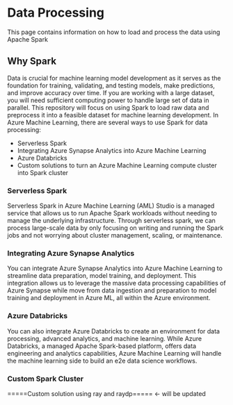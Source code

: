 # Data Processing
This page contains information on how to load and process the data using Apache Spark

## Why Spark 
Data is crucial for machine learning model development as it serves as the foundation for training, validating, and testing models, make predictions, and improve accuracy over time. If you are working with a large dataset, you will need sufficient computing power to handle large set of data in parallel. This repository will focus on using Spark to load raw data and preprocess it into a feasible dataset for machine learning development. In Azure Machine Learning, there are several ways to use Spark for data processing:
- Serverless Spark
- Integrating Azure Synapse Analytics into Azure Machine Learning
- Azure Databricks
- Custom solutions to turn an Azure Machine Learning compute cluster into Spark cluster

### Serverless Spark
Serverless Spark in Azure Machine Learning (AML) Studio is a managed service that allows us to run Apache Spark workloads without needing to manage the underlying infrastructure. Through serverless spark, we can process large-scale data by only focusing on writing and running the Spark jobs and not worrying about cluster management, scaling, or maintenance.

### Integrating Azure Synapse Analytics
You can integrate Azure Synapse Analytics into Azure Machine Learning to streamline data preparation, model training, and deployment. This integration allows us to leverage the massive data processing capabilities of Azure Synapse while move from data ingestion and preparation to model training and deployment in Azure ML, all within the Azure environment.

### Azure Databricks
You can also integrate Azure Databricks to create an environment for data processing, advanced analytics, and machine learning. While Azure Databricks, a managed Apache Spark-based platform, offers data engineering and analytics capabilities, Azure Machine Learning will handle the machine learning side to build an e2e data science workflows.

### Custom Spark Cluster
=====Custom solution using ray and raydp===== <- will be updated